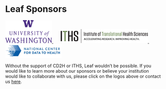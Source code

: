 # Leaf Sponsors

<span style="display:block">
    <a href="https://www.uwmedicine.org/" target="_blank">
        <img src="../../images/uw.png" width="150px" />
    </a>
   &nbsp;&nbsp;&nbsp;&nbsp;&nbsp;
   <a href="https://www.iths.org/investigators/services/bmi/leaf/" target="_blank">
        <img src="../../images/iths.png" width="280px" />
    </a>
   &nbsp;&nbsp;&nbsp;&nbsp;&nbsp;
   <a href="https://cd2h.org/" target="_blank"> 
        <img src="../../images/cd2h.png" width="180px" />
    </a>
</span>

Without the support of CD2H or ITHS, Leaf wouldn’t be possible. If you would like to learn more about our sponsors or believe your institution would like to collaborate with us, please click on the logos above or contact us <a href="https://rit.uw.edu/leaf-contact" target="_blank">here</a>.